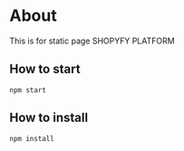 # About

This is for static page SHOPYFY PLATFORM

## How to start

`npm start`

## How to install

`npm install`
